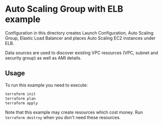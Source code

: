 # Auto Scaling Group with ELB example

Configuration in this directory creates Launch Configuration, Auto Scaling
Group, Elastic Load Balancer and places Auto Scaling EC2 instances under ELB.

Data sources are used to discover existing VPC resources (VPC, subnet
and security group) as well as AMI details.

## Usage

To run this example you need to execute:

```bash
terraform init
terraform plan
terraform apply
```

Note that this example may create resources which cost money. Run
`terraform destroy` when you don't need these resources.
